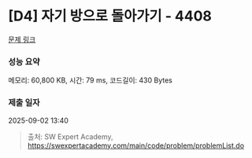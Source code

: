 # [D4] 자기 방으로 돌아가기 - 4408 

[문제 링크](https://swexpertacademy.com/main/code/problem/problemDetail.do?contestProbId=AWNcJ2sapZMDFAV8) 

### 성능 요약

메모리: 60,800 KB, 시간: 79 ms, 코드길이: 430 Bytes

### 제출 일자

2025-09-02 13:40



> 출처: SW Expert Academy, https://swexpertacademy.com/main/code/problem/problemList.do